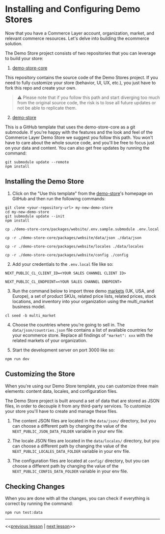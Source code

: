# Installing and Configuring Demo Stores

Now that you have a Commerce Layer account, organization, market, and relevant commerce resources. Let's delve into building the ecommerce solution.

The Demo Store project consists of two repositories that you can leverage to build your store:

1. [demo-store-core](https://github.com/commercelayer/demo-store-core)

This repository contains the source code of the Demo Stores project. If you need to fully customize your store (behavior, UI, UX, etc.), you just have to fork this repo and create your own.

> ⚠️ Please note that if you follow this path and start diverging too much from the original source code, the risk is to lose all future updates or not be able to replicate them.

2. [demo-store](https://github.com/commercelayer/demo-store)

This is a GitHub template that uses the demo-store-core as a git submodule. If you're happy with the features and the look and feel of the Commerce Layer Demo Store we suggest you follow this path. You won't have to care about the whole source code, and you'll be free to focus just on your data and content. You can also get free updates by running the command:

```
git submodule update --remote
npm install
```

## Installing the Demo Store

1. Click on the "Use this template" from the [demo-store](https://github.com/commercelayer/demo-store)'s homepage on GitHub and then run the following commands:

```
git clone <your-repository-url> my-new-demo-store
cd my-new-demo-store
git submodule update --init
npm install

cp ./demo-store-core/packages/website/.env.sample.submodule .env.local

cp -r ./demo-store-core/packages/website/data/json ./data/json

cp -r ./demo-store-core/packages/website/locales ./data/locales

cp -r ./demo-store-core/packages/website/config ./config
```

2. Add your credentials to the `.env.local` file like so:

```
NEXT_PUBLIC_CL_CLIENT_ID=<YOUR SALES CHANNEL CLIENT ID>

NEXT_PUBLIC_CL_ENDPOINT=<YOUR SALES CHANNEL ENDPOINT>
```

3. Run the command below to import three demo [markets](https://data.commercelayer.app/seed/markets.json) (UK, USA, and Europe), a set of product SKUs, related price lists, related prices, stock locations, and inventory into your organization using the multi_market business model.

```
cl seed -b multi_market
```

4. Choose the countries where you're going to sell in. The `data/json/countries.json` file contains a list of available countries for your ecommerce store. Replace all findings of `"market": xxx` with the related markets of your organization.

5. Start the development server on port 3000 like so:

```
npm run dev
```

## Customizing the Store

When you're using our Demo Store template, you can customize three main elements: content data, locales, and configuration files.

The Demo Store project is built around a set of data that are stored as JSON files, in order to decouple it from any third-party services. To customize your store you'll have to create and manage these files.

1. The content JSON files are located in the `data/json/` directory, but you can choose a different path by changing the value of the `NEXT_PUBLIC_JSON_DATA_FOLDER` variable in your env file.

2. The locale JSON files are located in the `data/locales/` directory, but you can choose a different path by changing the value of the `NEXT_PUBLIC_LOCALES_DATA_FOLDER` variable in your env file.

3. The configuration files are located at `config/` directory, but you can choose a different path by changing the value of the `NEXT_PUBLIC_CONFIG_DATA_FOLDER` variable in your env file.

## Checking Changes

When you are done with all the changes, you can check if everything is correct by running the command:

```
npm run test:data
```

---

<<[previous lesson](./02.md) | [next lesson](04.md)>>
